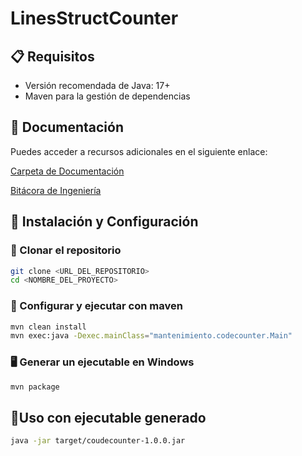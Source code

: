 # LinesStructCounter

## 📋 Requisitos

- Versión recomendada de Java: 17+
- Maven para la gestión de dependencias

## 📂 Documentación

Puedes acceder a recursos adicionales en el siguiente enlace:

[Carpeta de Documentación](https://alumnosuady-my.sharepoint.com/:f:/g/personal/a21216389_alumnos_uady_mx/EuYBGFHUCJNIl00mdtXZ0p4BRYFrnB2x-Rf70XW4bSCaYA?e=ETKgnr)

[Bitácora de Ingeniería](https://alumnosuady-my.sharepoint.com/:w:/g/personal/a21216389_alumnos_uady_mx/ESlSYNSlpf9LgwYR-UJwihwBxbuQDi65lwtgJGDauD-dBQ?e=QetIgv)

## 🚀 Instalación y Configuración

### 📂 Clonar el repositorio

```bash
git clone <URL_DEL_REPOSITORIO>
cd <NOMBRE_DEL_PROYECTO>
```

### 🔨 Configurar y ejecutar con maven

```bash
mvn clean install
mvn exec:java -Dexec.mainClass="mantenimiento.codecounter.Main"
```

### 🖥️ Generar un ejecutable en Windows

```bash
mvn package
```

## 🤖Uso con ejecutable generado

```bash
java -jar target/coudecounter-1.0.0.jar
```
